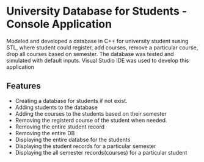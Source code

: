 # University Database for Students - Console Application

Modeled and developed a database in C++ for university student susing STL, where student could register, add courses, remove a particular course, drop all courses based on semester. The database was tested and simulated with default inputs. Visual Studio IDE was used to develop this application

## Features

* Creating a database for students if not exist.
* Adding students to the database
* Adding the courses to the students based on their semester
* Removing the registerd course of the student when needed.
* Removing the entire student record
* Removing the entire DB
* Displaying the entire databse for the students
* Displaying the student records for a particular semester
* Displaying the all semester records(courses) for a particular student 
